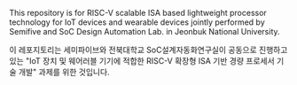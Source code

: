 This repository is for RISC-V scalable ISA based lightweight processor technology for IoT devices and wearable devices jointly performed by Semifive and SoC Design Automation Lab. in Jeonbuk National University.

이 레포지토리는 세미파이브와 전북대학교 SoC설계자동화연구실이 공동으로 진행하고 있는 "IoT 장치 및 웨어러블 기기에 적합한 RISC-V 확장형 ISA 기반 경량 프로세서 기술 개발" 과제를 위한 것입니다.
